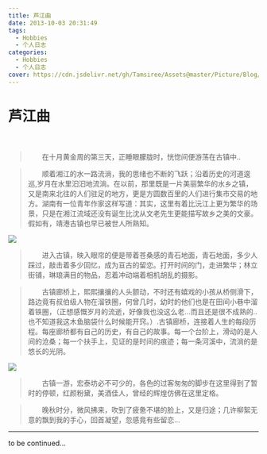 ```yaml
---
title: 芦江曲
date: 2013-10-03 20:31:49
tags:
  - Hobbies
  - 个人日志
categories:
  - Hobbies
  - 个人日志
cover: https://cdn.jsdelivr.net/gh/Tamsiree/Assets@master/Picture/Blog/Cover/t010dfd080cda25669b.jpg
---
```

# 芦江曲
　  
> 　　在十月黄金周的第三天，正睡眼朦胧时，恍惚间便游荡在古镇中..  

> 　　顺着湘江的水一路流淌，我的思绪也不断的飞跃；沿着历史的河道逡巡,岁月在水里汩汩地流淌。在以前，那里既是一片美丽繁华的水乡之镇，又是南来北往的人们驻足的地方，更是方圆数百里的人们进行集市交易的地方。湖南有一位青年作家这样写道：其实，这里有着比沅江上更为繁华的场景，只是在湘江流域还没有诞生比沈从文老先生更能描写故乡之美的文豪。假如有，靖港古镇也早已被世人所熟知。  

![](https://cdn.jsdelivr.net/gh/Tamsiree/Assets@master/Picture/Blog/Post/psbsadisakhwuqojdsa.jpeg)

> 　　进入古镇，映入眼帘的便是带着苍桑感的青石地面，青石地面，多少人踩过，敲击着多少回忆，成为亘古的留恋。打开时间的门，走进繁华；林立街铺，琳琅满目的物品，忍着冲动端着相机胡乱的摄影。  

> 　　古镇廊桥上，熙熙攘攘的人头颤动，不时还有嬉戏的小孩从桥侧滑下，路边竟有叔伯级人物在溜铁圈，何曾几时，幼时的他们也是在田间小巷中溜着铁圈，（正想感慨岁月的流逝，好像我也没这么老...而且还是很不成熟的..也不知道我这木鱼脑袋什么时候能开窍。）.古镇廊桥，连接着人生的每段历程。每座廊桥都有自己的历史，有自己的故事。每一个台阶上，滑动的是人间的沧桑；每一个扶手上，见证的是时间的痕迹；每一条河溪中，流淌的是悠长的光阴。  


![](https://cdn.jsdelivr.net/gh/Tamsiree/Assets@master/Picture/Blog/Post/psdsadwdasdab.jpeg)

> 　　古镇一游，宏泰坊必不可少的，各色的过客匆匆的脚步在这里得到了暂时的停顿，红颜粉黛，美酒佳人，曾经的辉煌仿佛在这里定格。  

> 　　晚秋时分，微风拂来，吹到了疲惫不堪的脸上，又是归途；几许柳絮无意的飘到我的手心，回首凝望，忽感竟有些留恋... 



---
to be continued...